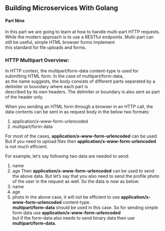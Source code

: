 ## Building Microservices With Golang

#### Part Nine
In this part we are going to learn at how to handle multi-part HTTP requests. <br>
While the modern approach is to use a RESTful endpoints. Multi-part can still be useful, simple HTML browser forms implement<br>
this standard for file uploads and forms.

### HTTP Multipart Overview:
In HTTP context, the multipart/form-data content-type is used for submitting HTML form. In the case of multipart/form-data,<br> as the name suggests, the body consists of different parts separated by a delimiter or boundary where each part is <br>
described by its own headers. The delimiter or boundary is also sent as part of the header only.

When you sending an HTML form through a browser in an HTTP call, the data contents can be sent in as request body in the below two formats: <br>
1. application/x-www-form-urlencoded
2. multipart/form-data

For most of the cases, <b>application/x-www-form-urlencoded</b> can be used.<br>
But if you need to upload files then <b>application/x-www-form-urlencoded</b> is not much efficient.<br>

For example, let’s say following two data are needed to send:
1. name
2. age
Then <b>application/x-www-form-urlencoded</b> can be used to send the above data.
But let’s say that you also need to send the profile photo of the user in the request as well. So the data is now as below:
1. name
2. age
3. photo
In the above case, it will not be efficient to use <b>application/x-www-form-urlencoded</b> content-type.<br>
<b>multipart/form-data</b> should be used in this case. So for sending simple form data use <b>application/x-www-form-urlencoded </b> <br>
but if the form-data also needs to send binary data then use <b>multipart/form-data.</b>


